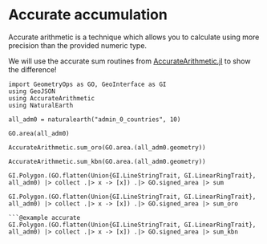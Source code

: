 # Accurate accumulation

Accurate arithmetic is a technique which allows you to calculate using more precision than the provided numeric type.

We will use the accurate sum routines from [AccurateArithmetic.jl](https://github.com/JuliaMath/AccurateArithmetic.jl) to show the difference!

```@example accurate
import GeometryOps as GO, GeoInterface as GI
using GeoJSON
using AccurateArithmetic
using NaturalEarth

all_adm0 = naturalearth("admin_0_countries", 10)
```
```@example accurate
GO.area(all_adm0)
```
```@example accurate
AccurateArithmetic.sum_oro(GO.area.(all_adm0.geometry))
```

```@example accurate
AccurateArithmetic.sum_kbn(GO.area.(all_adm0.geometry))
```

```@example accurate
GI.Polygon.(GO.flatten(Union{GI.LineStringTrait, GI.LinearRingTrait}, all_adm0) |> collect .|> x -> [x]) .|> GO.signed_area |> sum
```

```@example accurate
GI.Polygon.(GO.flatten(Union{GI.LineStringTrait, GI.LinearRingTrait}, all_adm0) |> collect .|> x -> [x]) .|> GO.signed_area |> sum_oro

```@example accurate
GI.Polygon.(GO.flatten(Union{GI.LineStringTrait, GI.LinearRingTrait}, all_adm0) |> collect .|> x -> [x]) .|> GO.signed_area |> sum_kbn
```